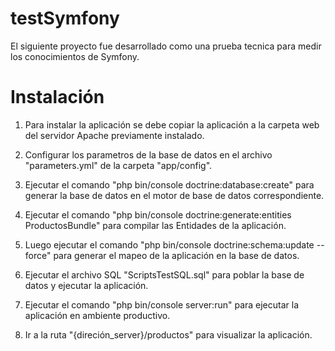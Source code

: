 # testSymfony

El siguiente proyecto fue desarrollado como una prueba tecnica para medir los conocimientos de Symfony.

# Instalación

1. Para instalar la aplicación se debe copiar la aplicación a la carpeta web del servidor Apache previamente instalado.

2. Configurar los parametros de la base de datos en el archivo "parameters.yml" de la carpeta "app/config".

3. Ejecutar el comando "php bin/console doctrine:database:create" para generar la base de datos en el motor de base de datos correspondiente.

4. Ejecutar el comando "php bin/console doctrine:generate:entities ProductosBundle" para compilar las Entidades de la aplicación.

5. Luego ejecutar el comando "php bin/console doctrine:schema:update --force" para generar el mapeo de la aplicación en la base de datos.

6. Ejecutar el archivo SQL "ScriptsTestSQL.sql" para poblar la base de datos y ejecutar la aplicación.

7. Ejecutar el comando "php bin/console server:run" para ejecutar la aplicación en ambiente productivo.

8. Ir a la ruta "{direción_server}/productos" para visualizar la aplicación.
